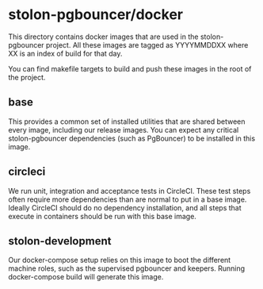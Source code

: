 # stolon-pgbouncer/docker

This directory contains docker images that are used in the stolon-pgbouncer
project. All these images are tagged as YYYYMMDDXX where XX is an index of build
for that day.

You can find makefile targets to build and push these images in the root of the
project.

## base

This provides a common set of installed utilities that are shared between every
image, including our release images. You can expect any critical
stolon-pgbouncer dependencies (such as PgBouncer) to be installed in this image.

## circleci

We run unit, integration and acceptance tests in CircleCI. These test steps
often require more dependencies than are normal to put in a base image. Ideally
CircleCI should do no dependency installation, and all steps that execute in
containers should be run with this base image.

## stolon-development

Our docker-compose setup relies on this image to boot the different machine
roles, such as the supervised pgbouncer and keepers. Running docker-compose
build will generate this image.
